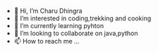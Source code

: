 - 👋 Hi, I’m Charu Dhingra
- 👀 I’m interested in coding,trekking and cooking
- 🌱 I’m currently learning pyhton
- 💞️ I’m looking to collaborate on java,python
- 📫 How to reach me ...

<!---
charu08dhingra/charu08dhingra is a ✨ special ✨ repository because its `README.md` (this file) appears on your GitHub profile.
You can click the Preview link to take a look at your changes.
--->
